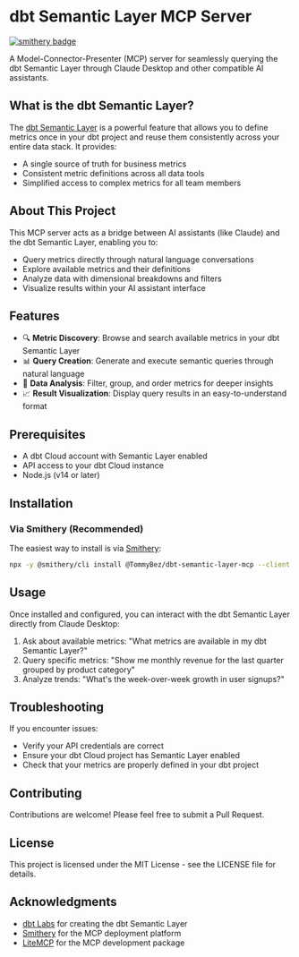 # dbt Semantic Layer MCP Server

[![smithery badge](https://smithery.ai/badge/@TommyBez/dbt-semantic-layer-mcp)](https://smithery.ai/server/@TommyBez/dbt-semantic-layer-mcp)

A Model-Connector-Presenter (MCP) server for seamlessly querying the dbt Semantic Layer through Claude Desktop and other compatible AI assistants.

## What is the dbt Semantic Layer?

The [dbt Semantic Layer](https://docs.getdbt.com/docs/use-dbt-semantic-layer/dbt-sl) is a powerful feature that allows you to define metrics once in your dbt project and reuse them consistently across your entire data stack. It provides:

- A single source of truth for business metrics
- Consistent metric definitions across all data tools
- Simplified access to complex metrics for all team members

## About This Project

This MCP server acts as a bridge between AI assistants (like Claude) and the dbt Semantic Layer, enabling you to:

- Query metrics directly through natural language conversations
- Explore available metrics and their definitions
- Analyze data with dimensional breakdowns and filters
- Visualize results within your AI assistant interface

## Features

- 🔍 **Metric Discovery**: Browse and search available metrics in your dbt Semantic Layer
- 📊 **Query Creation**: Generate and execute semantic queries through natural language
- 🧮 **Data Analysis**: Filter, group, and order metrics for deeper insights
- 📈 **Result Visualization**: Display query results in an easy-to-understand format

## Prerequisites

- A dbt Cloud account with Semantic Layer enabled
- API access to your dbt Cloud instance
- Node.js (v14 or later)

## Installation

### Via Smithery (Recommended)

The easiest way to install is via [Smithery](https://smithery.ai/server/@TommyBez/dbt-semantic-layer-mcp):

```bash
npx -y @smithery/cli install @TommyBez/dbt-semantic-layer-mcp --client claude
```

## Usage

Once installed and configured, you can interact with the dbt Semantic Layer directly from Claude Desktop:

1. Ask about available metrics: "What metrics are available in my dbt Semantic Layer?"
2. Query specific metrics: "Show me monthly revenue for the last quarter grouped by product category"
3. Analyze trends: "What's the week-over-week growth in user signups?"

## Troubleshooting

If you encounter issues:

- Verify your API credentials are correct
- Ensure your dbt Cloud project has Semantic Layer enabled
- Check that your metrics are properly defined in your dbt project

## Contributing

Contributions are welcome! Please feel free to submit a Pull Request.

## License

This project is licensed under the MIT License - see the LICENSE file for details.

## Acknowledgments

- [dbt Labs](https://www.getdbt.com/) for creating the dbt Semantic Layer
- [Smithery](https://smithery.ai/) for the MCP deployment platform
- [LiteMCP](https://github.com/wong2/litemcp) for the MCP development package 
